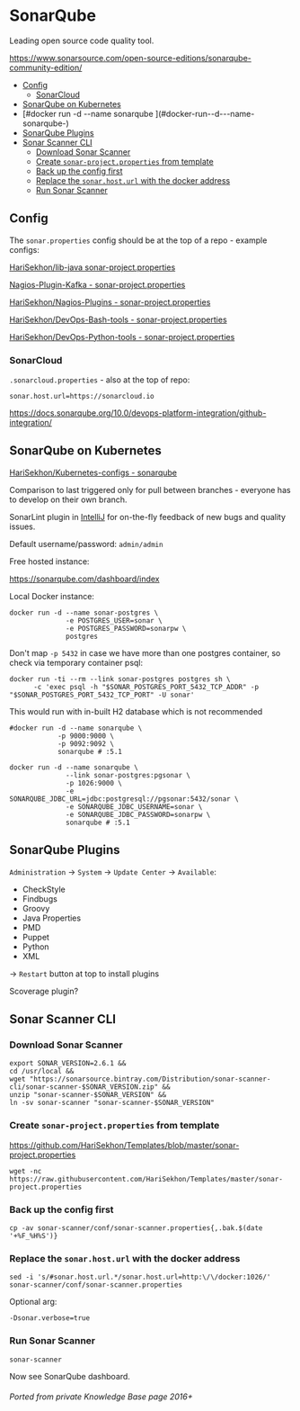 # SonarQube

Leading open source code quality tool.

<https://www.sonarsource.com/open-source-editions/sonarqube-community-edition/>

<!-- INDEX_START -->
- [Config](#config)
  - [SonarCloud](#sonarcloud)
- [SonarQube on Kubernetes](#sonarqube-on-kubernetes)
- [#docker run -d --name sonarqube \](#docker-run--d---name-sonarqube-)
- [SonarQube Plugins](#sonarqube-plugins)
- [Sonar Scanner CLI](#sonar-scanner-cli)
  - [Download Sonar Scanner](#download-sonar-scanner)
  - [Create `sonar-project.properties` from template](#create-sonar-projectproperties-from-template)
  - [Back up the config first](#back-up-the-config-first)
  - [Replace the `sonar.host.url` with the docker address](#replace-the-sonarhosturl-with-the-docker-address)
  - [Run Sonar Scanner](#run-sonar-scanner)
<!-- INDEX_END -->

## Config

The `sonar.properties` config should be at the top of a repo - example configs:

[HariSekhon/lib-java sonar-project.properties](https://github.com/HariSekhon/lib-java/blob/master/sonar-project.properties)

[Nagios-Plugin-Kafka - sonar-project.properties](https://github.com/HariSekhon/Nagios-Plugin-Kafka/blob/master/sonar-project.properties)

[HariSekhon/Nagios-Plugins - sonar-project.properties](https://github.com/HariSekhon/Nagios-Plugins/blob/master/sonar-project.properties)

[HariSekhon/DevOps-Bash-tools - sonar-project.properties](https://github.com/HariSekhon/DevOps-Bash-tools/blob/master/sonar-project.properties)

[HariSekhon/DevOps-Python-tools - sonar-project.properties](https://github.com/HariSekhon/DevOps-Python-tools/blob/master/sonar-project.properties)

### SonarCloud

`.sonarcloud.properties` - also at the top of repo:

```shell
sonar.host.url=https://sonarcloud.io
```

<https://docs.sonarqube.org/10.0/devops-platform-integration/github-integration/>

## SonarQube on Kubernetes

[HariSekhon/Kubernetes-configs - sonarqube](https://github.com/HariSekhon/Kubernetes-configs/tree/master/sonarqube)

Comparison to last triggered only for pull between branches - everyone has to develop on their own branch.

SonarLint plugin in [IntelliJ](intellij.md) for on-the-fly feedback of new bugs and quality issues.

Default username/password: `admin/admin`

Free hosted instance:

<https://sonarqube.com/dashboard/index>

Local Docker instance:

```shell
docker run -d --name sonar-postgres \
              -e POSTGRES_USER=sonar \
              -e POSTGRES_PASSWORD=sonarpw \
              postgres
```

Don't map `-p 5432` in case we have more than one postgres container, so check via temporary container psql:

```shell
docker run -ti --rm --link sonar-postgres postgres sh \
      -c 'exec psql -h "$SONAR_POSTGRES_PORT_5432_TCP_ADDR" -p "$SONAR_POSTGRES_PORT_5432_TCP_PORT" -U sonar'
```

This would run with in-built H2 database which is not recommended

```shell
#docker run -d --name sonarqube \
            -p 9000:9000 \
            -p 9092:9092 \
            sonarqube # :5.1
```

```shell
docker run -d --name sonarqube \
              --link sonar-postgres:pgsonar \
              -p 1026:9000 \
              -e SONARQUBE_JDBC_URL=jdbc:postgresql://pgsonar:5432/sonar \
              -e SONARQUBE_JDBC_USERNAME=sonar \
              -e SONARQUBE_JDBC_PASSWORD=sonarpw \
              sonarqube # :5.1
```

## SonarQube Plugins

`Administration` -> `System` -> `Update Center` -> `Available`:

- CheckStyle
- Findbugs
- Groovy
- Java Properties
- PMD
- Puppet
- Python
- XML

-> `Restart` button at top to install plugins

Scoverage plugin?

## Sonar Scanner CLI

### Download Sonar Scanner

```shell
export SONAR_VERSION=2.6.1 &&
cd /usr/local &&
wget "https://sonarsource.bintray.com/Distribution/sonar-scanner-cli/sonar-scanner-$SONAR_VERSION.zip" &&
unzip "sonar-scanner-$SONAR_VERSION" &&
ln -sv sonar-scanner "sonar-scanner-$SONAR_VERSION"
```

### Create `sonar-project.properties` from template

https://github.com/HariSekhon/Templates/blob/master/sonar-project.properties

```shell
wget -nc https://raw.githubusercontent.com/HariSekhon/Templates/master/sonar-project.properties
```

### Back up the config first

```shell
cp -av sonar-scanner/conf/sonar-scanner.properties{,.bak.$(date '+%F_%H%S')}
```

### Replace the `sonar.host.url` with the docker address

```shell
sed -i 's/#sonar.host.url.*/sonar.host.url=http:\/\/docker:1026/' sonar-scanner/conf/sonar-scanner.properties
```

Optional arg:

```none
-Dsonar.verbose=true
```

### Run Sonar Scanner

```shell
sonar-scanner
```

Now see SonarQube dashboard.

###### Ported from private Knowledge Base page 2016+
